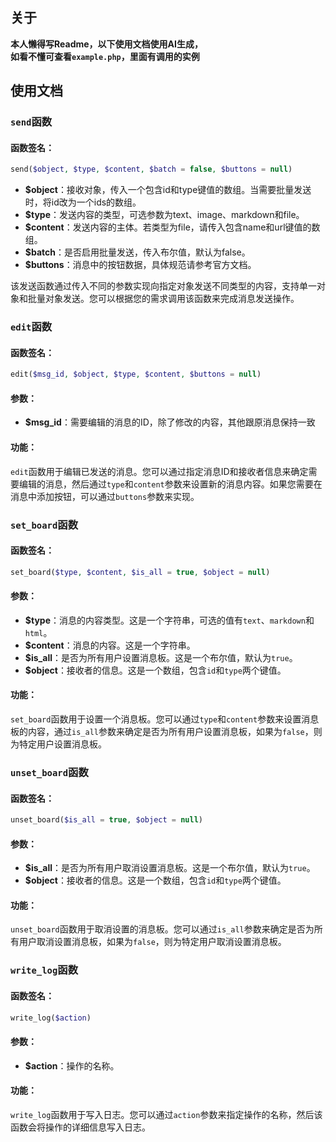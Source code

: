 ## 关于
<strong>本人懒得写Readme，以下使用文档使用AI生成，<br>如看不懂可查看`example.php`，里面有调用的实例</strong>
## 使用文档
### `send`函数

#### 函数签名：
```php
send($object, $type, $content, $batch = false, $buttons = null)
```

- **$object**：接收对象，传入一个包含id和type键值的数组。当需要批量发送时，将id改为一个ids的数组。
- **$type**：发送内容的类型，可选参数为text、image、markdown和file。
- **$content**：发送内容的主体。若类型为file，请传入包含name和url键值的数组。
- **$batch**：是否启用批量发送，传入布尔值，默认为false。
- **$buttons**：消息中的按钮数据，具体规范请参考官方文档。

该发送函数通过传入不同的参数实现向指定对象发送不同类型的内容，支持单一对象和批量对象发送。您可以根据您的需求调用该函数来完成消息发送操作。
### `edit`函数

#### 函数签名：
```php
edit($msg_id, $object, $type, $content, $buttons = null)
```

#### 参数：

- **$msg_id**：需要编辑的消息的ID，除了修改的内容，其他跟原消息保持一致

#### 功能：

`edit`函数用于编辑已发送的消息。您可以通过指定消息ID和接收者信息来确定需要编辑的消息，然后通过`type`和`content`参数来设置新的消息内容。如果您需要在消息中添加按钮，可以通过`buttons`参数来实现。

### `set_board`函数

#### 函数签名：
```php
set_board($type, $content, $is_all = true, $object = null)
```

#### 参数：

- **$type**：消息的内容类型。这是一个字符串，可选的值有`text`、`markdown`和`html`。
- **$content**：消息的内容。这是一个字符串。
- **$is_all**：是否为所有用户设置消息板。这是一个布尔值，默认为`true`。
- **$object**：接收者的信息。这是一个数组，包含`id`和`type`两个键值。

#### 功能：

`set_board`函数用于设置一个消息板。您可以通过`type`和`content`参数来设置消息板的内容，通过`is_all`参数来确定是否为所有用户设置消息板，如果为`false`，则为特定用户设置消息板。

### `unset_board`函数

#### 函数签名：
```php
unset_board($is_all = true, $object = null)
```

#### 参数：

- **$is_all**：是否为所有用户取消设置消息板。这是一个布尔值，默认为`true`。
- **$object**：接收者的信息。这是一个数组，包含`id`和`type`两个键值。

#### 功能：

`unset_board`函数用于取消设置的消息板。您可以通过`is_all`参数来确定是否为所有用户取消设置消息板，如果为`false`，则为特定用户取消设置消息板。

### `write_log`函数

#### 函数签名：
```php
write_log($action)
```

#### 参数：

- **$action**：操作的名称。

#### 功能：

`write_log`函数用于写入日志。您可以通过`action`参数来指定操作的名称，然后该函数会将操作的详细信息写入日志。